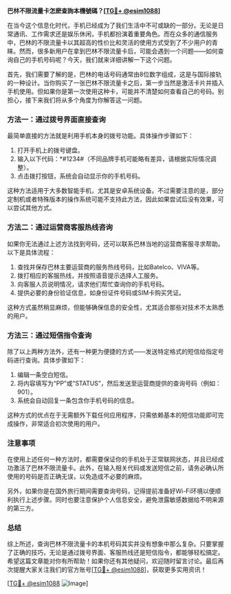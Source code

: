 **巴林不限流量卡怎麽查詢本機號碼？[[TG💪+ @esim1088](https://t.me/s/esim1088)]**

在当今这个信息化时代，手机已经成为了我们生活中不可或缺的一部分。无论是日常通讯、工作需求还是娱乐休闲，手机都扮演着重要角色。而在众多的通信服务中，巴林的不限流量卡以其超高的性价比和灵活的使用方式受到了不少用户的青睐。然而，很多新用户在拿到巴林不限流量卡后，可能会遇到一个问题——如何查询自己的手机号码呢？今天，我们就来详细讲解一下这个问题。

首先，我们需要了解的是，巴林的电话号码通常由8位数字组成，这是与国际接轨的一种设计。当你购买了一张巴林不限流量卡之后，第一步当然是激活卡片并插入手机使用。但如果你是第一次使用这种卡，可能并不清楚如何查看自己的号码。别担心，接下来我们将从多个角度为你解答这一问题。

### 方法一：通过拨号界面直接查询

最简单直接的方法就是利用手机本身的拨号功能。具体操作步骤如下：

1. 打开手机上的拨号键盘。
2. 输入以下代码：*#1234#（不同品牌手机可能略有差异，请根据实际情况调整）。
3. 点击拨打按钮，系统会自动显示你的手机号码。

这种方法适用于大多数智能手机，尤其是安卓系统设备。不过需要注意的是，部分定制机或者特殊版本的操作系统可能不支持此方法，因此如果尝试后没有效果，可以尝试其他方式。

### 方法二：通过运营商客服热线咨询

如果你无法通过上述方法找到号码，还可以联系巴林当地的运营商客服寻求帮助。以下是具体流程：

1. 查找并保存巴林主要运营商的服务热线号码，比如Batelco、VIVA等。
2. 拨打相应的客服热线，并按照语音提示选择人工服务。
3. 向客服人员说明情况，请求他们帮忙查询你的手机号码。
4. 提供必要的身份验证信息，如身份证件号码或SIM卡购买凭证。

这种方式虽然稍显麻烦，但能够确保信息的安全性，尤其适合那些对技术不太熟悉的用户。

### 方法三：通过短信指令查询

除了以上两种方法外，还有一种更为便捷的方式——发送特定格式的短信给指定号码进行查询。具体步骤如下：

1. 编辑一条空白短信。
2. 将内容填写为“PP”或“STATUS”，然后发送至运营商提供的查询号码（例如：901）。
3. 系统会自动回复一条包含你手机号码的信息。

这种方式的优点在于无需额外下载任何应用程序，只需依赖基本的短信功能即可完成操作，非常适合初次使用的用户。

### 注意事项

在使用上述任何一种方法时，都需要保证你的手机处于正常联网状态，并且已经成功激活了巴林不限流量卡。此外，在输入相关代码或发送短信之前，请务必确认所使用的号码是否正确无误，以免造成不必要的麻烦。

另外，如果你是在国外旅行期间需要查询号码，记得提前准备好Wi-Fi环境以便顺利执行上述步骤。同时也要注意保护个人信息安全，避免泄露敏感数据给不明来源的第三方。

### 总结

综上所述，查询巴林不限流量卡的本机号码其实并没有想象中那么复杂。只要掌握了正确的技巧，无论是通过拨号界面、客服热线还是短信指令，都能够轻松搞定。希望这篇文章能对你有所帮助！如果你还有其他疑问，欢迎随时留言讨论。最后再次提醒大家关注我们的官方账号[[TG💪+ @esim1088](https://t.me/s/esim1088)]，获取更多实用资讯！

[[TG💪+ @esim1088](https://t.me/s/esim1088) ![Image](https://i.postimg.cc/4NQfJmqS/Snipaste-2025-05-13-00-14-12.png)]